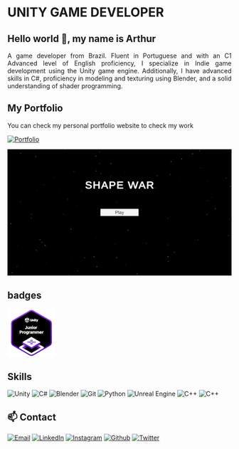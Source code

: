 # UNITY GAME DEVELOPER

## Hello world 👋, my name is Arthur

<p align="justify">A game developer from Brazil. Fluent in Portuguese and with an C1 Advanced level of English proficiency, I specialize in Indie game development using the Unity game engine. Additionally, I have advanced skills in C#, proficiency in modeling and texturing using Blender, and a solid understanding of shader programming.</p>

## My Portfolio

You can check my personal portfolio website to check my work

[![Portfolio](https://img.shields.io/badge/🔗_View_Portfolio-%2300599C?style=for-the-badge&logoColor=white)](https://arthurjf.com.br/)

![Showcase Gif](showcase.gif)

## badges

![Unity Junior Programmer](unity-junior-programmer.png)

## Skills

![Unity](https://img.shields.io/badge/unity-%23000000.svg?style=for-the-badge&logo=unity&logoColor=white) ![C#](https://img.shields.io/badge/c%23-%23239120.svg?style=for-the-badge&logo=c-sharp&logoColor=white) ![Blender](https://img.shields.io/badge/blender-%23F5792A.svg?style=for-the-badge&logo=blender&logoColor=white) ![Git](https://img.shields.io/badge/git-%23F05033.svg?style=for-the-badge&logo=git&logoColor=white) ![Python](https://img.shields.io/badge/python-3670A0?style=for-the-badge&logo=python&logoColor=ffdd54) ![Unreal Engine](https://img.shields.io/badge/unrealengine-%23313131.svg?style=for-the-badge&logo=unrealengine&logoColor=white) ![C++](https://img.shields.io/badge/c++-%2300599C.svg?style=for-the-badge&logo=c%2B%2B&logoColor=white) ![C++](https://img.shields.io/badge/Scrum-%2300599C.svg?style=for-the-badge&logoColor=white)

## 📫 Contact

[![Email](https://img.shields.io/badge/Email-%2300599C?style=for-the-badge&logo=gmail&logoColor=white)](mailto:arthurjose.dev@gmail.com)
[![LinkedIn](https://img.shields.io/badge/LinkedIn-%2300599C?style=for-the-badge&logo=linkedin&logoColor=white)](https://www.linkedin.com/in/arthur-jos%C3%A9-fernandes-048a26226/)
[![Instagram](https://img.shields.io/badge/Instagram-%2300599C?style=for-the-badge&logo=instagram&logoColor=white)](https://www.instagram.com/arthur_jfernandes/)
[![Github](https://img.shields.io/badge/Github-%2300599C?style=for-the-badge&logo=github&logoColor=white)](https://github.com/arthurjf/)
[![Twitter](https://img.shields.io/badge/Twitter-%2300599C?style=for-the-badge&logo=x&logoColor=white)](https://twitter.com/arthurjfern)